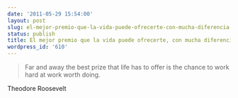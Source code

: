 ```yaml
---
date: '2011-05-29 15:54:00'
layout: post
slug: el-mejor-premio-que-la-vida-puede-ofrecerte-con-mucha-diferencia
status: publish
title: El mejor premio que la vida puede ofrecerte, con mucha diferencia...
wordpress_id: '610'
---
```



    

> 

> 
> Far and away the best prize that life has to offer is the chance to work hard at work worth doing.
> 
> 





Theodore Roosevelt


  
